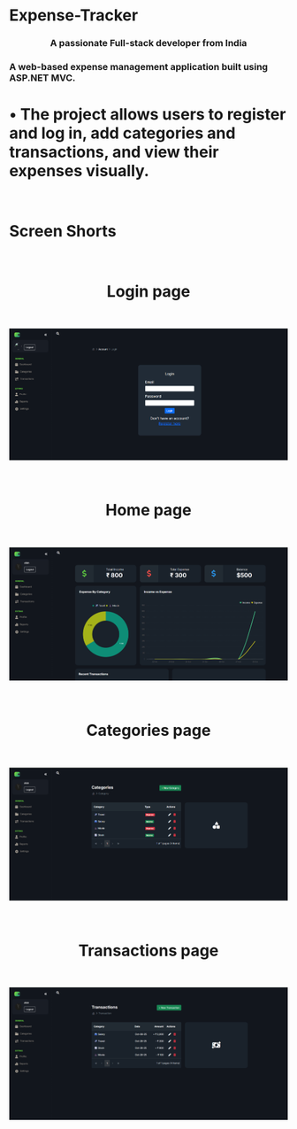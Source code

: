 <h1>Expense-Tracker</h1>
<h3 align="center">A passionate Full-stack developer from India</h3>
<h3>A web-based expense management application built using ASP.NET MVC.</h3>

<h1>•	The project allows users to register and log in, add categories and transactions, and view their expenses visually.</h1> <br>

<h1>Screen Shorts</h1> <br>
<h1 align="center">Login page</h1> <br>
<p align="left"><img src="https://github.com/zilsh1/Expense-Tracker/blob/master/screenshot/Screenshot%202025-10-28%20223351.png" /></p> <br>

<h1 align="center">Home page</h1> <br>
<p align="left"><img src="https://github.com/zilsh1/Expense-Tracker/blob/master/screenshot/Screenshot%202025-10-28%20224142.png" /></p> <br>

<h1 align="center">Categories page</h1> <br>
<p align="left"><img src="https://github.com/zilsh1/Expense-Tracker/blob/master/screenshot/Screenshot%202025-10-28%20224154.png" /></p> <br>

<h1 align="center">Transactions page</h1> <br>
<p align="left"><img src="https://github.com/zilsh1/Expense-Tracker/blob/master/screenshot/Screenshot%202025-10-28%20224206.png" /></p> <br>

